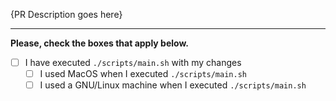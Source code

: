 <!-- markdownlint-disable MD041 -->
<!-- Please make sure you check the following points -->

{PR Description goes here}

------

**Please, check the boxes that apply below.**

- [ ] I have executed `./scripts/main.sh` with my changes
  - [ ] I used MacOS when I executed `./scripts/main.sh`
  - [ ] I used a GNU/Linux machine when I executed `./scripts/main.sh`
